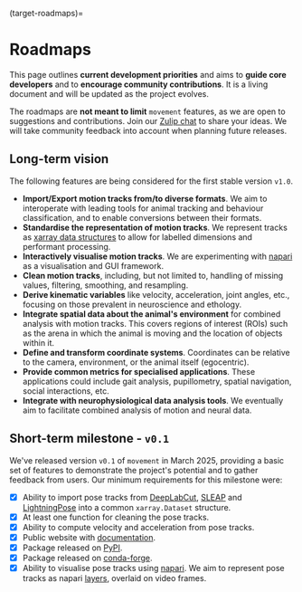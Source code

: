 (target-roadmaps)=
# Roadmaps

This page outlines **current development priorities** and aims to **guide core developers** and to **encourage community contributions**. It is a living document and will be updated as the project evolves.

The roadmaps are **not meant to limit** `movement` features, as we are open to suggestions and contributions. Join our [Zulip chat](movement-zulip:) to share your ideas. We will take community feedback into account when planning future releases.

## Long-term vision
The following features are being considered for the first stable version `v1.0`.

- __Import/Export motion tracks from/to diverse formats__. We aim to interoperate with leading tools for animal tracking and behaviour classification, and to enable conversions between their formats.
- __Standardise the representation of motion tracks__. We represent tracks as [xarray data structures](xarray:user-guide/data-structures.html) to allow for labelled dimensions and performant processing.
- __Interactively visualise motion tracks__. We are experimenting with [napari](napari:) as a visualisation and GUI framework.
- __Clean motion tracks__, including, but not limited to, handling of missing values, filtering, smoothing, and resampling.
- __Derive kinematic variables__ like velocity, acceleration, joint angles, etc., focusing on those prevalent in neuroscience and ethology.
- __Integrate spatial data about the animal's environment__ for combined analysis with motion tracks. This covers regions of interest (ROIs) such as the arena in which the animal is moving and the location of objects within it.
- __Define and transform coordinate systems__. Coordinates can be relative to the camera, environment, or the animal itself (egocentric).
- __Provide common metrics for specialised applications__. These applications could include gait analysis, pupillometry, spatial
navigation, social interactions, etc.
- __Integrate with neurophysiological data analysis tools__. We eventually aim to facilitate combined analysis of motion and neural data.

## Short-term milestone - `v0.1`
We've released version `v0.1` of `movement` in March 2025, providing a basic set of features to demonstrate the project's potential and to gather feedback from users. Our minimum requirements for this milestone were:

- [x] Ability to import pose tracks from [DeepLabCut](dlc:), [SLEAP](sleap:) and [LightningPose](lp:) into a common `xarray.Dataset` structure.
- [x] At least one function for cleaning the pose tracks.
- [x] Ability to compute velocity and acceleration from pose tracks.
- [x] Public website with [documentation](target-movement).
- [x] Package released on [PyPI](https://pypi.org/project/movement/).
- [x] Package released on [conda-forge](https://anaconda.org/conda-forge/movement).
- [x] Ability to visualise pose tracks using [napari](napari:). We aim to represent pose tracks as napari [layers](napari:howtos/layers/index.html), overlaid on video frames.
